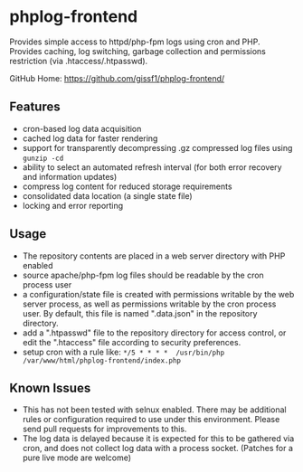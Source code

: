 # phplog-frontend
Provides simple access to httpd/php-fpm logs using cron and PHP.  Provides caching, log switching, garbage collection and permissions restriction (via .htaccess/.htpasswd).

GitHub Home: https://github.com/gissf1/phplog-frontend/

## Features
- cron-based log data acquisition
- cached log data for faster rendering
- support for transparently decompressing .gz compressed log files using ```gunzip -cd```
- ability to select an automated refresh interval (for both error recovery and information updates)
- compress log content for reduced storage requirements
- consolidated data location (a single state file)
- locking and error reporting

## Usage
- The repository contents are placed in a web server directory with PHP enabled
- source apache/php-fpm log files should be readable by the cron process user
- a configuration/state file is created with permissions writable by the web server process, as well as permissions writable by the cron process user.  By default, this file is named ".data.json" in the repository directory.
- add a ".htpasswd" file to the repository directory for access control, or edit the ".htaccess" file according to security preferences.
- setup cron with a rule like: ```*/5 * * * *  /usr/bin/php /var/www/html/phplog-frontend/index.php```

## Known Issues
- This has not been tested with selnux enabled.  There may be additional rules or configuration required to use under this environment.  Please send pull requests for improvements to this.
- The log data is delayed because it is expected for this to be gathered via cron, and does not collect log data with a process socket.  (Patches for a pure live mode are welcome)
